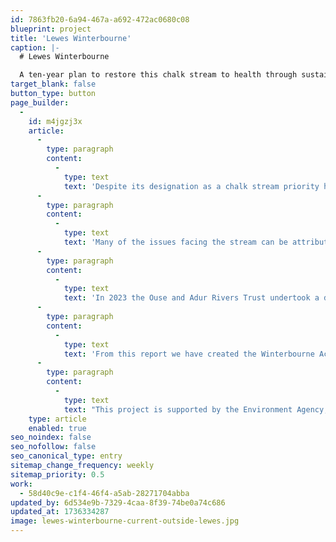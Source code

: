 ```yaml
---
id: 7863fb20-6a94-467a-a692-472ac0680c08
blueprint: project
title: 'Lewes Winterbourne'
caption: |-
  # Lewes Winterbourne 

  A ten-year plan to restore this chalk stream to health through sustainable, community-driven action.
target_blank: false
button_type: button
page_builder:
  -
    id: m4jgzj3x
    article:
      -
        type: paragraph
        content:
          -
            type: text
            text: 'Despite its designation as a chalk stream priority habitat, the Lewes Winterbourne watercourse has suffered progressive deterioration with extensive modifications of its channel. It is heavily uniform, and its course has historically been straightened, culverted, embanked and in sections over-deepened or otherwise disconnected from its floodplain and riparian margins. These historical modifications have been undertaken to reduce groundwater-related flood risk to the town of Lewes as well as for housing, development, road building and agriculture.'
      -
        type: paragraph
        content:
          -
            type: text
            text: 'Many of the issues facing the stream can be attributed to these modifications, alongside contemporary management practices that continue to degrade the natural processes that are typical in healthy chalk streams. The stream is impacted by road run-off, abstraction, siltation, over-shading, algal growth, the spread of invasive non-native species (INNS), agricultural runoff, and barriers to migratory fish which all exert a negative influence.'
      -
        type: paragraph
        content:
          -
            type: text
            text: 'In 2023 the Ouse and Adur Rivers Trust undertook a detailed study of the Winterbourne resulting in a detailed assessment of its current condition and the opportunities for its restoration, also drawing on existing resources and local knowledge.'
      -
        type: paragraph
        content:
          -
            type: text
            text: 'From this report we have created the Winterbourne Action Plan, some of the identified actions have begun and are quick wins for the local environment and community whilst some will take longer to achieve and the cooperation of multiple partners. We therefore believe that a ten-year focus on the restoration of the Lewes Winterbourne will enable sustainable, supported and effective action to be implemented for the long-term future of this waterbody.'
      -
        type: paragraph
        content:
          -
            type: text
            text: "This project is supported by the Environment Agency, Lewes District Council and Southern Water.\_"
    type: article
    enabled: true
seo_noindex: false
seo_nofollow: false
seo_canonical_type: entry
sitemap_change_frequency: weekly
sitemap_priority: 0.5
work:
  - 58d40c9e-c1f4-46f4-a5ab-28271704abba
updated_by: 6d534e9b-7329-4caa-8f39-74be0a74c686
updated_at: 1736334287
image: lewes-winterbourne-current-outside-lewes.jpg
---
```

